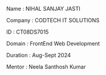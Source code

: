 Name : NIHAL SANJAY JASTI

Company : CODTECH IT SOLUTIONS

ID : CT08DS7015

Domain : FrontEnd Web Development

Duration : Aug-Sept 2024

Mentor : Neela Santhosh Kumar




